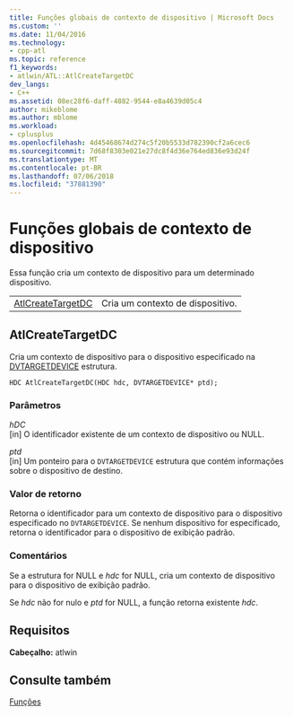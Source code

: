 ```yaml
---
title: Funções globais de contexto de dispositivo | Microsoft Docs
ms.custom: ''
ms.date: 11/04/2016
ms.technology:
- cpp-atl
ms.topic: reference
f1_keywords:
- atlwin/ATL::AtlCreateTargetDC
dev_langs:
- C++
ms.assetid: 08ec28f6-daff-4882-9544-e8a4639d05c4
author: mikeblome
ms.author: mblome
ms.workload:
- cplusplus
ms.openlocfilehash: 4d45468674d274c5f20b5533d782390cf2a6cec6
ms.sourcegitcommit: 7d68f8303e021e27dc8f4d36e764ed836e93d24f
ms.translationtype: MT
ms.contentlocale: pt-BR
ms.lasthandoff: 07/06/2018
ms.locfileid: "37881390"
---
```

# <a name="device-context-global-functions"></a>Funções globais de contexto de dispositivo
Essa função cria um contexto de dispositivo para um determinado dispositivo.  
  
|||  
|-|-|  
|[AtlCreateTargetDC](#atlcreatetargetdc)|Cria um contexto de dispositivo.|  
  
##  <a name="atlcreatetargetdc"></a>  AtlCreateTargetDC  
 Cria um contexto de dispositivo para o dispositivo especificado na [DVTARGETDEVICE](http://msdn.microsoft.com/library/windows/desktop/ms686613) estrutura.  
  
```
HDC AtlCreateTargetDC(HDC hdc, DVTARGETDEVICE* ptd);
```  
  
### <a name="parameters"></a>Parâmetros  
 *hDC*  
 [in] O identificador existente de um contexto de dispositivo ou NULL.  
  
 *ptd*  
 [in] Um ponteiro para o `DVTARGETDEVICE` estrutura que contém informações sobre o dispositivo de destino.  
  
### <a name="return-value"></a>Valor de retorno  
 Retorna o identificador para um contexto de dispositivo para o dispositivo especificado no `DVTARGETDEVICE`. Se nenhum dispositivo for especificado, retorna o identificador para o dispositivo de exibição padrão.  
  
### <a name="remarks"></a>Comentários  
 Se a estrutura for NULL e *hdc* for NULL, cria um contexto de dispositivo para o dispositivo de exibição padrão.  
  
 Se *hdc* não for nulo e *ptd* for NULL, a função retorna existente *hdc*.  

## <a name="requirements"></a>Requisitos  
 **Cabeçalho:** atlwin  
   
## <a name="see-also"></a>Consulte também  
 [Funções](../../atl/reference/atl-functions.md)
